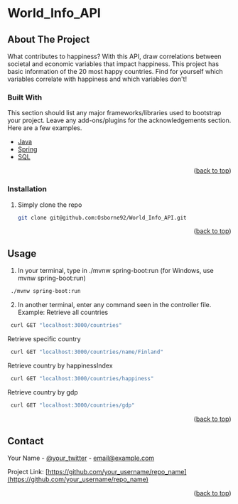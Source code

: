 # World_Info_API

<!-- ABOUT THE PROJECT -->
## About The Project

What contributes to happiness? With this API, draw correlations between societal and economic variables that impact happiness. This project has basic information of the 20 most happy countries. Find for yourself which variables correlate with happiness and which variables don't!

### Built With

This section should list any major frameworks/libraries used to bootstrap your project. Leave any add-ons/plugins for the acknowledgements section. Here are a few examples.

* [Java](https://www.java.com/en/)
* [Spring](https://spring.io/)
* [SQL](https://www.microsoft.com/en-us/sql-server/sql-server-downloads)

<p align="right">(<a href="#top">back to top</a>)</p>


<!-- GETTING STARTED -->
### Installation
1. Simply clone the repo
   ```sh
   git clone git@github.com:Osborne92/World_Info_API.git
   ```

<p align="right">(<a href="#top">back to top</a>)</p>



<!-- USAGE EXAMPLES -->
## Usage
1. In your terminal, type in ./mvnw spring-boot:run (for Windows, use mvnw spring-boot:run)
  ```sh
   ./mvnw spring-boot:run
   ```
2. In another terminal, enter any command seen in the controller file. Example: Retrieve all countries
  ```sh
   curl GET "localhost:3000/countries"
   ```
   
   Retrieve specific country
  ```sh
   curl GET "localhost:3000/countries/name/Finland"
   ```
   
   Retrieve country by happinessIndex
  ```sh
   curl GET "localhost:3000/countries/happiness"
   ```
   
   Retrieve country by gdp
  ```sh
   curl GET "localhost:3000/countries/gdp"
   ```

<p align="right">(<a href="#top">back to top</a>)</p>

<!-- CONTACT -->
## Contact

Your Name - [@your_twitter](https://twitter.com/your_username) - email@example.com

Project Link: [https://github.com/your_username/repo_name](https://github.com/your_username/repo_name)

<p align="right">(<a href="#top">back to top</a>)</p>
